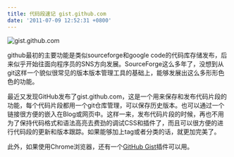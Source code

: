 ```yaml
---
title: 代码段速记 gist.github.com
date: '2011-07-09 12:52:31 +0800'
---
```

<img src="https://gist.github.com/images/modules/header/logo_gist.png" alt="gist.github.com" />

github最初的主要功能是类似sourceforge和google code的代码库存储发布，后来似乎开始往面向程序员的SNS方向发展。SourceForge这么多年了，没想到从git这样一个貌似很常见的版本版本管理工具的基础上，能够发展出这么多形形色色的功能。

最近又发现GitHub发布了gist.github.com，这是一个用来保存和发布代码片段的功能，每个代码片段都用一个git仓库管理，可以保存历史版本。也可以通过一个链接很方便的嵌入在Blog或网页中。这样一来，发布代码片段的时候，再也不用为了保持代码格式和语法高亮去费劲的调试CSS和插件了，而且可以很方便的进行代码段的更新和版本跟踪。如果能够加上tag或者分类的话，就更加完美了。

此外，如果使用Chrome浏览器，还有一个<a href="https://chrome.google.com/webstore/detail/ppnkhbfageapcimnniepboocoaggcbbd?hl=zh-CN"  link="_blank">GitHub Gist</a>插件可以用。

